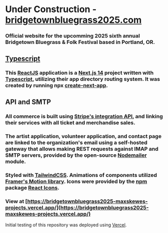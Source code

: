 # Under Construction - [bridgetownbluegrass2025.com](https://bridgetownbluegrass2025-maxskewes-projects.vercel.app/)
### Official website for the upcomming 2025 sixth annual Bridgetown Bluegrass & Folk Festival based in Portland, OR.

## [Typescript](https://www.typescriptlang.org/)

### This [ReactJS](https://react.dev/) application is a [Next.js 14](https://nextjs.org/) project written with [Typescript](https://www.typescriptlang.org/), utilizing their app directory routing system. It was created by running npx [create-next-app](https://github.com/vercel/next.js/tree/canary/packages/create-next-app). 

## API and SMTP

### All commerce is built using [Stripe's integration API](https://stripe.com/docs/api), and linking their services with all ticket and merchandise sales.

### The artist application, volunteer application, and contact page are linked to the organization's email using a self-hosted gateway that allows making REST requests against IMAP and SMTP servers, provided by the open-source [Nodemailer](https://nodemailer.com/) module.

### Styled with [TailwindCSS](https://tailwindcss.com/). Animations of components utilized [Framer's Motion library](https://www.framer.com/motion/animation/). Icons were provided by the [npm](https://www.npmjs.com/) package [React Icons](https://react-icons.github.io/react-icons/).

### View at [https://bridgetownbluegrass2025-maxskewes-projects.vercel.app/](https://bridgetownbluegrass2025-maxskewes-projects.vercel.app/)

Initial testing of this repository was deployed using [Vercel](https://vercel.com/).
